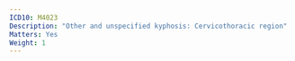 ```yaml
---
ICD10: M4023
Description: "Other and unspecified kyphosis: Cervicothoracic region"
Matters: Yes
Weight: 1
---
```

